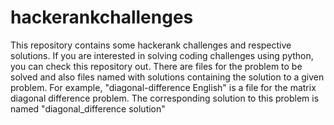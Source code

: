 # hackerankchallenges
This repository contains some hackerank challenges and respective solutions.
If you are interested in solving coding challenges using python, you can check this repository out.
There are files for the problem to be solved and also files named with solutions containing the solution to a given problem.
For example, "diagonal-difference English" is a file for the matrix diagonal difference problem. The corresponding solution to this problem
is named "diagonal_difference solution"
